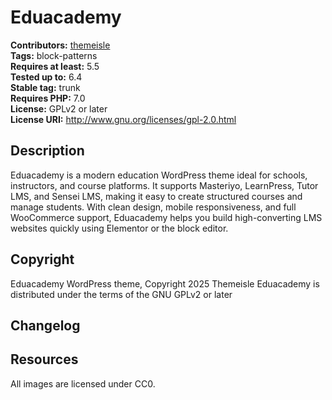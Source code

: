 # Eduacademy #
**Contributors:** [themeisle](https://profiles.wordpress.org/themeisle/)  
**Tags:** block-patterns  
**Requires at least:** 5.5  
**Tested up to:** 6.4  
**Stable tag:** trunk  
**Requires PHP:** 7.0  
**License:** GPLv2 or later  
**License URI:** http://www.gnu.org/licenses/gpl-2.0.html  

## Description ##
Eduacademy is a modern education WordPress theme ideal for schools, instructors, and course platforms. It supports Masteriyo, LearnPress, Tutor LMS, and Sensei LMS, making it easy to create structured courses and manage students. With clean design, mobile responsiveness, and full WooCommerce support, Eduacademy helps you build high-converting LMS websites quickly using Elementor or the block editor.
## Copyright ##
Eduacademy WordPress theme, Copyright 2025 Themeisle
Eduacademy is distributed under the terms of the GNU GPLv2 or later

## Changelog ##

## Resources ##
All images are licensed under CC0.
